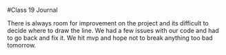 #Class 19 Journal

There is always room for improvement on the project and its difficult to
decide where to draw the line. We had a few issues with our code and had to go back
and fix it. We hit mvp and hope not to break anything too bad tomorrow. 
